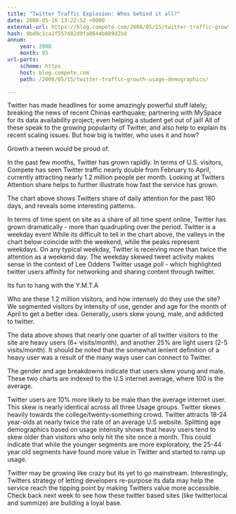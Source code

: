 ```yaml
---
title: "Twitter Traffic Explosion: Whos behind it all?"
date: 2008-05-16 13:22:52 +0000
external-url: https://blog.compete.com/2008/05/15/twitter-traffic-growth-usage-demographics/
hash: 9bd0c1ca1f557d82d9fa0644b089d2bd
annum:
    year: 2008
    month: 05
url-parts:
    scheme: https
    host: blog.compete.com
    path: /2008/05/15/twitter-traffic-growth-usage-demographics/

---
```


Twitter has made headlines for some amazingly powerful stuff lately; breaking the news of recent Chinas earthquake; partnering with MySpace for its data availability project; even helping a student get out of jail! All of these speak to the growing popularity of Twitter, and also help to explain its recent scaling issues. But how big is twitter, who uses it and how? 

Growth a tween would be proud of.

In the past few months, Twitter has grown rapidly. In terms of U.S. visitors, Compete has seen Twitter traffic nearly double from February to April, currently attracting nearly 1.2 million people per month. Looking at Twitters Attention share helps to further illustrate how fast the service has grown.





The chart above shows Twitters share of daily attention for the past 180 days, and reveals some interesting patterns.


In terms of time spent on site as a share of all time spent online, Twitter has grown dramatically - more than quadrupling over the period.
Twitter is a weekday event  While its difficult to tell in the chart above, the valleys in the chart below coincide with the weekend, while the peaks represent weekdays. On any typical weekday, Twitter is receiving more than twice the attention as a weekend day.
The weekday skewed tweet activity makes sense in the context of Lee Oddens Twitter usage poll - which highlighted twitter users affinity for networking and sharing content through twitter.

Its fun to hang with the Y.M.T.A 

Who are these 1.2 million visitors, and how intensely do they use the site? We segmented visitors by intensity of use, gender and age for the month of April to get a better idea. Generally, users skew young, male, and addicted to twitter.





The data above shows that nearly one quarter of all twitter visitors to the site are heavy users (6+ visits/month), and another 25% are light users (2-5 visits/month). It should be noted that the somewhat lenient definition of a heavy user was a result of the many ways user can connect to Twitter.

The gender and age breakdowns indicate that users skew young and male. These two charts are indexed to the U.S internet average, where 100 is the average. 


Twitter users are 10% more likely to be male than the average internet user. This skew is nearly identical across all three Usage groups.
Twitter skews heavily towards the college/twenty-something crowd. Twitter attracts 18-24 year-olds at nearly twice the rate of an average U.S website.
Splitting age demographics based on usage intensity shows that heavy users tend to skew older than visitors who only hit the site once a month. This could indicate that while the younger segments are more exploratory, the 25-44 year old segments have found more value in Twitter and started to ramp up usage.

Twitter may be growing like crazy but its yet to go mainstream. Interestingly, Twitters strategy of letting developers re-purpose its data may help the service reach the tipping point by making Twitters value more accessible. Check back next week to see how these twitter based sites (like twitterlocal and summize) are building a loyal base.
